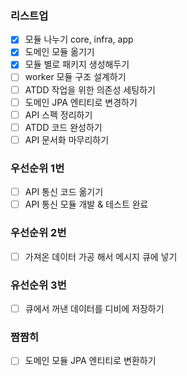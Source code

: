 ### 리스트업
- [x] 모듈 나누기 core, infra, app
- [x] 도메인 모듈 옮기기
- [x] 모듈 별로 패키지 생성해두기
- [ ] worker 모듈 구조 설계하기
- [ ] ATDD 작업을 위한 의존성 세팅하기
- [ ] 도메인 JPA 엔티티로 변경하기
- [ ] API 스펙 정리하기
- [ ] ATDD 코드 완성하기
- [ ] API 문서화 마무리하기

### 우선순위 1번
- [ ] API 통신 코드 옮기기
- [ ] API 통신 모듈 개발 & 테스트 완료

### 우선순위 2번
- [ ] 가져온 데이터 가공 해서 메시지 큐에 넣기

### 유선순위 3번
- [ ] 큐에서 꺼낸 데이터를 디비에 저장하기

### 짬짬히
- [ ] 도메인 모듈 JPA 엔티티로 변환하기

